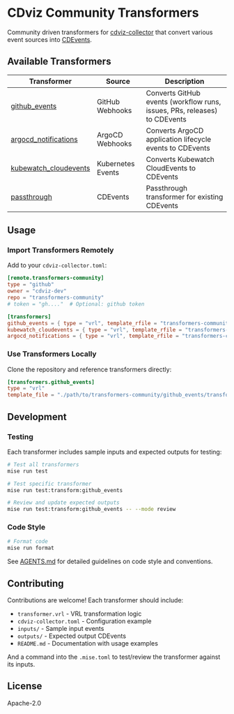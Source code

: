 # CDviz Community Transformers

Community driven transformers for [cdviz-collector](https://github.com/cdviz-dev/cdviz-collector) that convert various event sources into [CDEvents](https://cdevents.dev).

## Available Transformers

| Transformer                                       | Source            | Description                                                               |
| ------------------------------------------------- | ----------------- | ------------------------------------------------------------------------- |
| [github_events](./github_events/)                 | GitHub Webhooks   | Converts GitHub events (workflow runs, issues, PRs, releases) to CDEvents |
| [argocd_notifications](./argocd_notifications/)   | ArgoCD Webhooks   | Converts ArgoCD application lifecycle events to CDEvents                  |
| [kubewatch_cloudevents](./kubewatch_cloudevents/) | Kubernetes Events | Converts Kubewatch CloudEvents to CDEvents                                |
| [passthrough](./passthrough/)                     | CDEvents          | Passthrough transformer for existing CDEvents                             |

## Usage

### Import Transformers Remotely

Add to your `cdviz-collector.toml`:

```toml
[remote.transformers-community]
type = "github"
owner = "cdviz-dev"
repo = "transformers-community"
# token = "gh...."  # Optional: github token

[transformers]
github_events = { type = "vrl", template_rfile = "transformers-community:///github_events/transformer.vrl" }
kubewatch_cloudevents = { type = "vrl", template_rfile = "transformers-community:///kubewatch_cloudevents/transformer.vrl" }
argocd_notifications = { type = "vrl", template_rfile = "transformers-community:///argocd_notifications/transformer.vrl" }
```

### Use Transformers Locally

Clone the repository and reference transformers directly:

```toml
[transformers.github_events]
type = "vrl"
template_file = "./path/to/transformers-community/github_events/transformer.vrl"
```

## Development

### Testing

Each transformer includes sample inputs and expected outputs for testing:

```bash
# Test all transformers
mise run test

# Test specific transformer
mise run test:transform:github_events

# Review and update expected outputs
mise run test:transform:github_events -- --mode review
```

### Code Style

```bash
# Format code
mise run format
```

See [AGENTS.md](./AGENTS.md) for detailed guidelines on code style and conventions.

## Contributing

Contributions are welcome! Each transformer should include:

- `transformer.vrl` - VRL transformation logic
- `cdviz-collector.toml` - Configuration example
- `inputs/` - Sample input events
- `outputs/` - Expected output CDEvents
- `README.md` - Documentation with usage examples

And a command into the `.mise.toml` to test/review the transformer against its inputs.

## License

Apache-2.0
